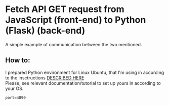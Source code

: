# Fetch API GET request from JavaScript (front-end) to Python (Flask) (back-end)

A simple example of communication between the two mentioned.

## How to:

I prepared Python environment for Linux Ubuntu, that I'm using in according to the insctructions [DESCRIBED HERE](http://hanzratech.in/2015/01/15/setting-up-flask-in-ubuntu-14-04-in-virtual-environment.html) <br>
Please, see relevant documentation/tutorial to set up yours in according to your OS.

`port=4890`